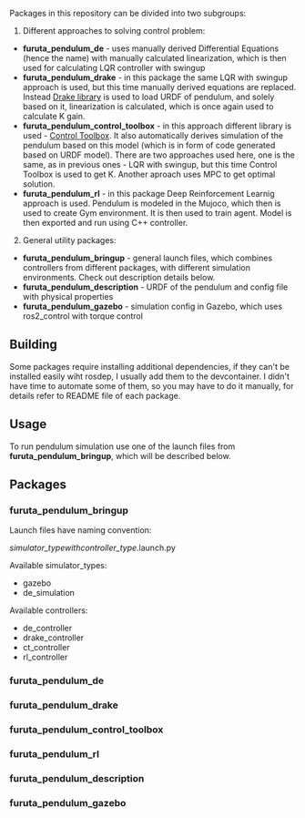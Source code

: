 
Packages in this repository can be divided into two subgroups: 

1. Different approaches to solving control problem:
 * **furuta_pendulum_de** - uses manually derived Differential Equations (hence the name) with manually calculated linearization, which is then used for calculating LQR controller with swingup
 * **furuta_pendulum_drake** - in this package the same LQR with swingup approach is used, but this time manually derived equations are replaced. Instead [Drake library](https://drake.mit.edu/) is used to load URDF of pendulum, and solely based on it, linearization is calculated, which is once again used to calculate K gain.  
 * **furuta_pendulum_control_toolbox** - in this approach different library is used - [Control Toolbox](https://github.com/ethz-adrl/control-toolbox). It also automatically derives simulation of the pendulum based on this model (which is in form of code generated based on URDF model). There are two approaches used here, one is the same, as in previous ones - LQR with swingup, but this time Control Toolbox is used to get K. Another aproach uses MPC to get optimal solution.
 * **furuta_pendulum_rl** - in this package Deep Reinforcement Learnig approach is used. Pendulum is modeled in the Mujoco, which then is used to create Gym environment. It is then used to train agent. Model is then exported and run using C++ controller. 

2. General utility packages:
 * **furuta_pendulum_bringup** - general launch files, which combines controllers from different packages, with different simulation environments. Check out description details below.
 * **furuta_pendulum_description** - URDF of the pendulum and config file with physical properties
 * **furuta_pendulum_gazebo** - simulation config in Gazebo, which uses ros2_control with torque control

## Building
Some packages require installing additional dependencies, if they can't be installed easily wiht rosdep, I usually add them to the devcontainer. I didn't have time to automate some of them, so you may have to do it manually, for details refer to README file of each package.

## Usage
To run pendulum simulation use one of the launch files from **furuta_pendulum_bringup**, which will be described below.

## Packages

### furuta_pendulum_bringup
Launch files have naming convention:

*simulator_type*_with_*controller_type*.launch.py

Available simulator_types:
 * gazebo
 * de_simulation

Available controllers:
 * de_controller
 * drake_controller
 * ct_controller
 * rl_controller


### furuta_pendulum_de
### furuta_pendulum_drake
### furuta_pendulum_control_toolbox
### furuta_pendulum_rl
### furuta_pendulum_description
### furuta_pendulum_gazebo